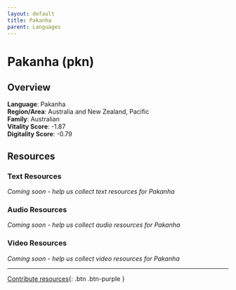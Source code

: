 ```yaml
---
layout: default
title: Pakanha
parent: Languages
---
```


# Pakanha (pkn)

## Overview

**Language**: Pakanha  
**Region/Area**: Australia and New Zealand, Pacific  
**Family**: Australian  
**Vitality Score**: -1.87  
**Digitality Score**: -0.79  

## Resources

### Text Resources
*Coming soon - help us collect text resources for Pakanha*

### Audio Resources
*Coming soon - help us collect audio resources for Pakanha*

### Video Resources
*Coming soon - help us collect video resources for Pakanha*

---

[Contribute resources](https://fairtrain.github.io/){: .btn .btn-purple }
